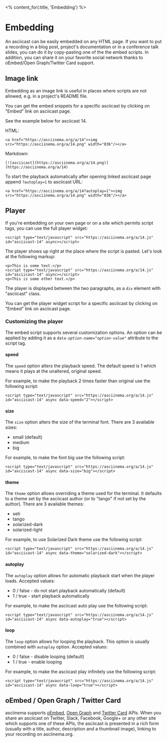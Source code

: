 <% content_for(:title, 'Embedding') %>

# Embedding

An asciicast can be easily embedded on any HTML page. If you want to put a
recording in a blog post, project's documentation or in a conference talk
slides, you can do it by copy-pasting one of the the embed scripts. In
addition, you can share it on your favorite social network thanks to
oEmbed/Open Graph/Twitter Card support.

## Image link

Embedding as an image link is useful in places where scripts are not allowed,
e.g. in a project's README file.

You can get the embed snippets for a specific asciicast by clicking on "Embed"
link on asciicast page.

See the example below for asciicast 14.

HTML:

    <a href="https://asciinema.org/a/14"><img src="https://asciinema.org/a/14.png" width="836"/></a>

Markdown:

    [![asciicast](https://asciinema.org/a/14.png)](https://asciinema.org/a/14)

To start the playback automatically after opening linked asciicast page append
`?autoplay=1` to asciicast URL:

    <a href="https://asciinema.org/a/14?autoplay=1"><img src="https://asciinema.org/a/14.png" width="836"/></a>

## Player

If you're embedding on your own page or on a site which permits script tags,
you can use the full player widget:

    <script type="text/javascript" src="https://asciinema.org/a/14.js" id="asciicast-14" async></script>

The player shows up right at the place where the script is pasted. Let's look
at the following markup:

    <p>This is some text.</p>
    <script type="text/javascript" src="https://asciinema.org/a/14.js" id="asciicast-14" async></script>
    <p>This is some other text.</p>

The player is displayed between the two paragraphs, as a `div` element with
"asciicast" class.

You can get the player widget script for a specific asciicast by clicking on
"Embed" link on asciicast page.

### Customizing the player

The embed script supports several customization options. An option can be
applied by adding it as a
<code>data-<em>option-name</em>="<em>option-value</em>"</code> attribute to
the script tag.

#### speed

The `speed` option alters the playback speed. The default speed is 1 which
means it plays at the unaltered, original speed.

For example, to make the playback 2 times faster than original use the
following script:

    <script type="text/javascript" src="https://asciinema.org/a/14.js" id="asciicast-14" async data-speed="2"></script>

#### size

The `size` option alters the size of the terminal font. There are 3 available
sizes:

* small (default)
* medium
* big

For example, to make the font big use the following script:

    <script type="text/javascript" src="https://asciinema.org/a/14.js" id="asciicast-14" async data-size="big"></script>

#### theme

The `theme` option allows overriding a theme used for the terminal.
It defaults to a theme set by the asciicast author (or to "tango" if not set
by the author).  There are 3 available themes:

* seti
* tango
* solarized-dark
* solarized-light

For example, to use Solarized Dark theme use the following script:

    <script type="text/javascript" src="https://asciinema.org/a/14.js" id="asciicast-14" async data-theme="solarized-dark"></script>

#### autoplay

The `autoplay` option allows for automatic playback start when the player
loads. Accepted values:

* 0 / false - do not start playback automatically (default)
* 1 / true - start playback automatically

For example, to make the asciicast auto play use the following script:

    <script type="text/javascript" src="https://asciinema.org/a/14.js" id="asciicast-14" async data-autoplay="true"></script>

#### loop

The `loop` option allows for looping the playback. This option is usually
combined with `autoplay` option. Accepted values:

* 0 / false - disable looping (default)
* 1 / true - enable looping

For example, to make the asciicast play infinitely use the following script:

    <script type="text/javascript" src="https://asciinema.org/a/14.js" id="asciicast-14" async data-loop="true"></script>

## oEmbed / Open Graph / Twitter Card

asciinema supports [oEmbed](http://oembed.com/), [Open Graph](http://ogp.me/)
and [Twitter Card](https://dev.twitter.com/cards/overview) APIs. When you share
an asciicast on Twitter, Slack, Facebook, Google+ or any other site which
supports one of these APIs, the asciicast is presented in a rich form (usually
with a title, author, description and a thumbnail image), linking to your
recording on asciinema.org.

